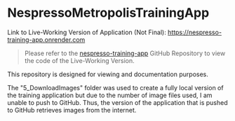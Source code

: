 # NespressoMetropolisTrainingApp

Link to Live-Working Version of Application (Not Final): https://nespresso-training-app.onrender.com
> Please refer to the [nespresso-training-app](https://github.com/kjeshang/nespresso-training-app) GitHub Repository to view the code of the Live-Working Version.

This repository is designed for viewing and documentation purposes.

The "5_DownloadImages" folder was used to create a fully local version of the training application but due to the number of image files used, I am unable to push to GitHub. Thus, the version of the application that is pushed to GitHub retrieves images from the internet.
